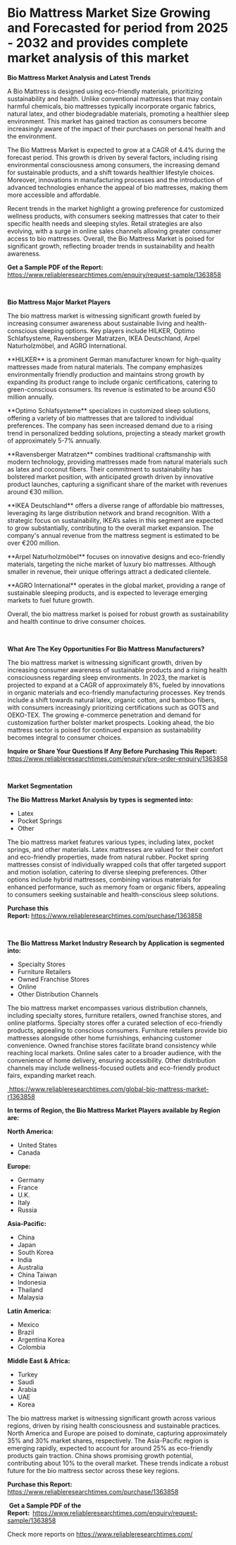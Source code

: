 <p><h1>Bio Mattress Market Size Growing and Forecasted for period from 2025 - 2032 and provides complete market analysis of this market</h1></p><p><strong>Bio Mattress Market Analysis and Latest Trends</strong></p>
<p><p>A Bio Mattress is designed using eco-friendly materials, prioritizing sustainability and health. Unlike conventional mattresses that may contain harmful chemicals, bio mattresses typically incorporate organic fabrics, natural latex, and other biodegradable materials, promoting a healthier sleep environment. This market has gained traction as consumers become increasingly aware of the impact of their purchases on personal health and the environment.</p><p>The Bio Mattress Market is expected to grow at a CAGR of 4.4% during the forecast period. This growth is driven by several factors, including rising environmental consciousness among consumers, the increasing demand for sustainable products, and a shift towards healthier lifestyle choices. Moreover, innovations in manufacturing processes and the introduction of advanced technologies enhance the appeal of bio mattresses, making them more accessible and affordable.</p><p>Recent trends in the market highlight a growing preference for customized wellness products, with consumers seeking mattresses that cater to their specific health needs and sleeping styles. Retail strategies are also evolving, with a surge in online sales channels allowing greater consumer access to bio mattresses. Overall, the Bio Mattress Market is poised for significant growth, reflecting broader trends in sustainability and health awareness.</p></p>
<p><strong>Get a Sample PDF of the Report:&nbsp;</strong> <a href="https://www.reliableresearchtimes.com/enquiry/request-sample/1363858?utm_campaign=2387&utm_medium=2&utm_source=Github&utm_content=ia&utm_term=07022025&utm_id=bio-mattress">https://www.reliableresearchtimes.com/enquiry/request-sample/1363858</a></p>
<p>&nbsp;</p>
<p><strong>Bio Mattress Major Market Players</strong></p>
<p><p>The bio mattress market is witnessing significant growth fueled by increasing consumer awareness about sustainable living and health-conscious sleeping options. Key players include HILKER, Optimo Schlafsysteme, Ravensberger Matratzen, IKEA Deutschland, Arpel Naturholzmöbel, and AGRO International.</p><p>**HILKER** is a prominent German manufacturer known for high-quality mattresses made from natural materials. The company emphasizes environmentally friendly production and maintains strong growth by expanding its product range to include organic certifications, catering to green-conscious consumers. Its revenue is estimated to be around €50 million annually.</p><p>**Optimo Schlafsysteme** specializes in customized sleep solutions, offering a variety of bio mattresses that are tailored to individual preferences. The company has seen increased demand due to a rising trend in personalized bedding solutions, projecting a steady market growth of approximately 5-7% annually.</p><p>**Ravensberger Matratzen** combines traditional craftsmanship with modern technology, providing mattresses made from natural materials such as latex and coconut fibers. Their commitment to sustainability has bolstered market position, with anticipated growth driven by innovative product launches, capturing a significant share of the market with revenues around €30 million.</p><p>**IKEA Deutschland** offers a diverse range of affordable bio mattresses, leveraging its large distribution network and brand recognition. With a strategic focus on sustainability, IKEA’s sales in this segment are expected to grow substantially, contributing to the overall market expansion. The company's annual revenue from the mattress segment is estimated to be over €200 million.</p><p>**Arpel Naturholzmöbel** focuses on innovative designs and eco-friendly materials, targeting the niche market of luxury bio mattresses. Although smaller in revenue, their unique offerings attract a dedicated clientele.</p><p>**AGRO International** operates in the global market, providing a range of sustainable sleeping products, and is expected to leverage emerging markets to fuel future growth. </p><p>Overall, the bio mattress market is poised for robust growth as sustainability and health continue to drive consumer choices.</p></p>
<p>&nbsp;</p>
<p><strong>What Are The Key Opportunities For Bio Mattress Manufacturers?</strong></p>
<p><p>The bio mattress market is witnessing significant growth, driven by increasing consumer awareness of sustainable products and a rising health consciousness regarding sleep environments. In 2023, the market is projected to expand at a CAGR of approximately 8%, fueled by innovations in organic materials and eco-friendly manufacturing processes. Key trends include a shift towards natural latex, organic cotton, and bamboo fibers, with consumers increasingly prioritizing certifications such as GOTS and OEKO-TEX. The growing e-commerce penetration and demand for customization further bolster market prospects. Looking ahead, the bio mattress sector is poised for continued expansion as sustainability becomes integral to consumer choices.</p></p>
<p><strong>Inquire or Share Your Questions If Any Before Purchasing This Report:</strong> <a href="https://www.reliableresearchtimes.com/enquiry/pre-order-enquiry/1363858?utm_campaign=2387&utm_medium=2&utm_source=Github&utm_content=ia&utm_term=07022025&utm_id=bio-mattress">https://www.reliableresearchtimes.com/enquiry/pre-order-enquiry/1363858</a></p>
<p>&nbsp;</p>
<p><strong>Market Segmentation</strong></p>
<p><strong>The Bio Mattress Market Analysis by types is segmented into:</strong></p>
<p><ul><li>Latex</li><li>Pocket Springs</li><li>Other</li></ul></p>
<p><p>The bio mattress market features various types, including latex, pocket springs, and other materials. Latex mattresses are valued for their comfort and eco-friendly properties, made from natural rubber. Pocket spring mattresses consist of individually wrapped coils that offer targeted support and motion isolation, catering to diverse sleeping preferences. Other options include hybrid mattresses, combining various materials for enhanced performance, such as memory foam or organic fibers, appealing to consumers seeking sustainable and health-conscious sleep solutions.</p></p>
<p><strong>Purchase this Report:&nbsp;</strong><a href="https://www.reliableresearchtimes.com/purchase/1363858?utm_campaign=2387&utm_medium=2&utm_source=Github&utm_content=ia&utm_term=07022025&utm_id=bio-mattress">https://www.reliableresearchtimes.com/purchase/1363858</a></p>
<p>&nbsp;</p>
<p><strong>The Bio Mattress Market Industry Research by Application is segmented into:</strong></p>
<p><ul><li>Specialty Stores</li><li>Furniture Retailers</li><li>Owned Franchise Stores</li><li>Online</li><li>Other Distribution Channels</li></ul></p>
<p><p>The bio mattress market encompasses various distribution channels, including specialty stores, furniture retailers, owned franchise stores, and online platforms. Specialty stores offer a curated selection of eco-friendly products, appealing to conscious consumers. Furniture retailers provide bio mattresses alongside other home furnishings, enhancing customer convenience. Owned franchise stores facilitate brand consistency while reaching local markets. Online sales cater to a broader audience, with the convenience of home delivery, ensuring accessibility. Other distribution channels may include wellness-focused outlets and eco-friendly product fairs, expanding market reach.</p></p>
<p><a href="https://www.reliableresearchtimes.com/global-bio-mattress-market-r1363858?utm_campaign=2387&utm_medium=2&utm_source=Github&utm_content=ia&utm_term=07022025&utm_id=bio-mattress">&nbsp;https://www.reliableresearchtimes.com/global-bio-mattress-market-r1363858</a></p>
<p><strong>In terms of Region, the Bio Mattress Market Players available by Region are:</strong></p>
<p>
    <p> <strong> North America: </strong>
        <ul>
            <li>United States</li>
            <li>Canada</li>
        </ul>
        </p> 
    <p> <strong> Europe: </strong>
        <ul>
            <li>Germany</li>
            <li>France</li>
            <li>U.K.</li>
            <li>Italy</li>
            <li>Russia</li>
        </ul>
        </p> 
    <p> <strong> Asia-Pacific: </strong>
        <ul>
            <li>China</li>
            <li>Japan</li>
            <li>South Korea</li>
            <li>India</li>
            <li>Australia</li>
            <li>China Taiwan</li>
            <li>Indonesia</li>
            <li>Thailand</li>
            <li>Malaysia</li>
        </ul>
        </p> 
    <p> <strong> Latin America: </strong>
        <ul>
            <li>Mexico</li>
            <li>Brazil</li>
            <li>Argentina Korea</li>
            <li>Colombia</li>
        </ul>
        </p> 
    <p> <strong> Middle East & Africa: </strong>
        <ul>
            <li>Turkey</li>
            <li>Saudi</li>
            <li>Arabia</li>
            <li>UAE</li>
            <li>Korea</li>
        </ul>
    </p>
    </p>
<p><p>The bio mattress market is witnessing significant growth across various regions, driven by rising health consciousness and sustainable practices. North America and Europe are poised to dominate, capturing approximately 35% and 30% market shares, respectively. The Asia-Pacific region is emerging rapidly, expected to account for around 25% as eco-friendly products gain traction. China shows promising growth potential, contributing about 10% to the overall market. These trends indicate a robust future for the bio mattress sector across these key regions.</p></p>
<p><strong>Purchase this Report: </strong><a href="https://www.reliableresearchtimes.com/purchase/1363858?utm_campaign=2387&utm_medium=2&utm_source=Github&utm_content=ia&utm_term=07022025&utm_id=bio-mattress">https://www.reliableresearchtimes.com/purchase/1363858</a></p>
<p>&nbsp;<strong>Get a Sample PDF of the Report:&nbsp;&nbsp;</strong><a href="https://www.reliableresearchtimes.com/enquiry/request-sample/1363858?utm_campaign=2387&utm_medium=2&utm_source=Github&utm_content=ia&utm_term=07022025&utm_id=bio-mattress">https://www.reliableresearchtimes.com/enquiry/request-sample/1363858</a></p>
<p><strong></strong></p>
<p>Check more reports on <a href="https://www.reliableresearchtimes.com/?utm_campaign=2387&utm_medium=2&utm_source=Github&utm_content=ia&utm_term=07022025&utm_id=bio-mattress">https://www.reliableresearchtimes.com/</a></p>